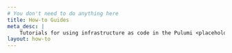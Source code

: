 ```yaml
---
# You don't need to do anything here
title: How-to Guides
meta_desc: |
    Tutorials for using infrastructure as code in the Pulumi <placeholder> package
layout: how-to
---
```

